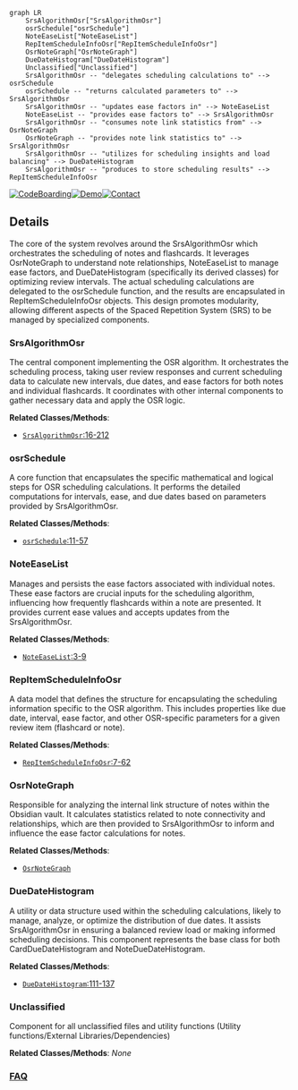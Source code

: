 ```mermaid
graph LR
    SrsAlgorithmOsr["SrsAlgorithmOsr"]
    osrSchedule["osrSchedule"]
    NoteEaseList["NoteEaseList"]
    RepItemScheduleInfoOsr["RepItemScheduleInfoOsr"]
    OsrNoteGraph["OsrNoteGraph"]
    DueDateHistogram["DueDateHistogram"]
    Unclassified["Unclassified"]
    SrsAlgorithmOsr -- "delegates scheduling calculations to" --> osrSchedule
    osrSchedule -- "returns calculated parameters to" --> SrsAlgorithmOsr
    SrsAlgorithmOsr -- "updates ease factors in" --> NoteEaseList
    NoteEaseList -- "provides ease factors to" --> SrsAlgorithmOsr
    SrsAlgorithmOsr -- "consumes note link statistics from" --> OsrNoteGraph
    OsrNoteGraph -- "provides note link statistics to" --> SrsAlgorithmOsr
    SrsAlgorithmOsr -- "utilizes for scheduling insights and load balancing" --> DueDateHistogram
    SrsAlgorithmOsr -- "produces to store scheduling results" --> RepItemScheduleInfoOsr
```

[![CodeBoarding](https://img.shields.io/badge/Generated%20by-CodeBoarding-9cf?style=flat-square)](https://github.com/CodeBoarding/CodeBoarding)[![Demo](https://img.shields.io/badge/Try%20our-Demo-blue?style=flat-square)](https://www.codeboarding.org/diagrams)[![Contact](https://img.shields.io/badge/Contact%20us%20-%20contact@codeboarding.org-lightgrey?style=flat-square)](mailto:contact@codeboarding.org)

## Details

The core of the system revolves around the SrsAlgorithmOsr which orchestrates the scheduling of notes and flashcards. It leverages OsrNoteGraph to understand note relationships, NoteEaseList to manage ease factors, and DueDateHistogram (specifically its derived classes) for optimizing review intervals. The actual scheduling calculations are delegated to the osrSchedule function, and the results are encapsulated in RepItemScheduleInfoOsr objects. This design promotes modularity, allowing different aspects of the Spaced Repetition System (SRS) to be managed by specialized components.

### SrsAlgorithmOsr
The central component implementing the OSR algorithm. It orchestrates the scheduling process, taking user review responses and current scheduling data to calculate new intervals, due dates, and ease factors for both notes and individual flashcards. It coordinates with other internal components to gather necessary data and apply the OSR logic.


**Related Classes/Methods**:

- <a href="https://github.com/st3v3nmw/obsidian-spaced-repetition/blob/mastersrc/algorithms/osr/srs-algorithm-osr.ts#L16-L212" target="_blank" rel="noopener noreferrer">`SrsAlgorithmOsr`:16-212</a>


### osrSchedule
A core function that encapsulates the specific mathematical and logical steps for OSR scheduling calculations. It performs the detailed computations for intervals, ease, and due dates based on parameters provided by SrsAlgorithmOsr.


**Related Classes/Methods**:

- <a href="https://github.com/st3v3nmw/obsidian-spaced-repetition/blob/mastersrc/algorithms/osr/note-scheduling.ts#L11-L57" target="_blank" rel="noopener noreferrer">`osrSchedule`:11-57</a>


### NoteEaseList
Manages and persists the ease factors associated with individual notes. These ease factors are crucial inputs for the scheduling algorithm, influencing how frequently flashcards within a note are presented. It provides current ease values and accepts updates from the SrsAlgorithmOsr.


**Related Classes/Methods**:

- <a href="https://github.com/st3v3nmw/obsidian-spaced-repetition/blob/mastersrc/note-ease-list.ts#L3-L9" target="_blank" rel="noopener noreferrer">`NoteEaseList`:3-9</a>


### RepItemScheduleInfoOsr
A data model that defines the structure for encapsulating the scheduling information specific to the OSR algorithm. This includes properties like due date, interval, ease factor, and other OSR-specific parameters for a given review item (flashcard or note).


**Related Classes/Methods**:

- <a href="https://github.com/st3v3nmw/obsidian-spaced-repetition/blob/mastersrc/algorithms/osr/rep-item-schedule-info-osr.ts#L7-L62" target="_blank" rel="noopener noreferrer">`RepItemScheduleInfoOsr`:7-62</a>


### OsrNoteGraph
Responsible for analyzing the internal link structure of notes within the Obsidian vault. It calculates statistics related to note connectivity and relationships, which are then provided to SrsAlgorithmOsr to inform and influence the ease factor calculations for notes.


**Related Classes/Methods**:

- <a href="https://github.com/st3v3nmw/obsidian-spaced-repetition/blob/mastersrc/core.ts" target="_blank" rel="noopener noreferrer">`OsrNoteGraph`</a>


### DueDateHistogram
A utility or data structure used within the scheduling calculations, likely to manage, analyze, or optimize the distribution of due dates. It assists SrsAlgorithmOsr in ensuring a balanced review load or making informed scheduling decisions. This component represents the base class for both CardDueDateHistogram and NoteDueDateHistogram.


**Related Classes/Methods**:

- <a href="https://github.com/st3v3nmw/obsidian-spaced-repetition/blob/mastersrc/due-date-histogram.ts#L111-L137" target="_blank" rel="noopener noreferrer">`DueDateHistogram`:111-137</a>


### Unclassified
Component for all unclassified files and utility functions (Utility functions/External Libraries/Dependencies)


**Related Classes/Methods**: _None_



### [FAQ](https://github.com/CodeBoarding/GeneratedOnBoardings/tree/main?tab=readme-ov-file#faq)